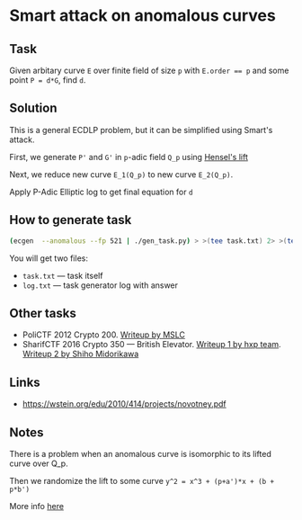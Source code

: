 # Smart attack on anomalous curves

## Task

Given arbitary curve `E` over finite field of size `p` with `E.order == p` and some point `P = d*G`, find `d`.

## Solution

This is a general ECDLP problem, but it can be simplified using Smart's attack.

First, we generate `P'` and `G'` in `p`-adic field `Q_p` using [Hensel's lift](https://en.wikipedia.org/wiki/Hensel%27s_lemma)

Next, we reduce new curve `E_1(Q_p)` to new curve `E_2(Q_p)`.

Apply P-Adic Elliptic log to get final equation for `d`

## How to generate task

```bash
(ecgen  --anomalous --fp 521 | ./gen_task.py) > >(tee task.txt) 2> >(tee log.txt >&2)
```

You will get two files:
- `task.txt` — task itself
- `log.txt` — task generator log with answer

## Other tasks

- PoliCTF 2012 Crypto 200. [Writeup by MSLC](http://mslc.ctf.su/wp/polictf-2012-crypto-500/)
- SharifCTF 2016 Crypto 350 — British Elevator. [Writeup 1 by hxp team](https://hxp.io/blog/25/SharifCTF-2016-crypto350-British-Elevator-writeup/). [Writeup 2 by Shiho Midorikawa](https://gist.github.com/elliptic-shiho/e76e7c2a2aff228d7807) 

## Links

- https://wstein.org/edu/2010/414/projects/novotney.pdf

## Notes

There is a problem when an anomalous curve is isomorphic to its lifted curve over Q_p.

Then we randomize the lift to some curve `y^2 = x^3 + (p+a')*x + (b + p*b')`

More info [here](https://crypto.stackexchange.com/questions/70454/why-smarts-attack-doesnt-work-on-this-ecdlp)